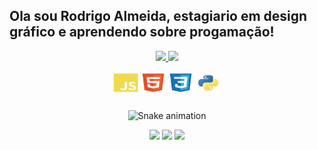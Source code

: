 ## Ola sou Rodrigo Almeida, estagiario em design gráfico e aprendendo sobre progamação!

<div align="center">
  <a href="https://github.com/Rodrig0Almeida">
    <img height="150em" src="https://github-readme-stats.vercel.app/api?username=Rodrig0Almeida&count_private=true&include_all_commits=true&show_icons=true&theme=github_dark&hide_border=true&show_owner=true"/>
    <img height="150em" src="https://github-readme-stats.vercel.app/api/top-langs/?username=Rodrig0Almeida&theme=github_dark&hide_border=true&&layout=compact"/>
   </a>
</div>
<div style="display: inline_block" align="center"><br>
  <img align="center" alt="Js" height="30" width="40" src="https://raw.githubusercontent.com/devicons/devicon/master/icons/javascript/javascript-plain.svg">
  <img align="center" alt="HTML" height="30" width="40" src="https://raw.githubusercontent.com/devicons/devicon/master/icons/html5/html5-original.svg">
  <img align="center" alt="CSS" height="30" width="40" src="https://raw.githubusercontent.com/devicons/devicon/master/icons/css3/css3-original.svg">
  <img align="center" alt="Python" height="30" width="40" src="https://raw.githubusercontent.com/devicons/devicon/master/icons/python/python-original.svg">
</div>

 ##
 
<div align="center">
  
  ![Snake animation](https://github.com/Rodrig0Almeida/Rodrig0Almeida/blob/output/github-contribution-grid-snake.svg)
  
</div>
<div align="center"> 
  <a href="https://www.instagram.com/r0drigoalmeida" target="_blank"><img src="https://img.shields.io/badge/-Instagram-%23E4405F?style=for-the-badge&logo=instagram&logoColor=white" target="_blank"></a>
  <a href = "mailto:rodrigo_almeida1410@hotmail.com"><img src="https://img.shields.io/badge/-Gmail-%23333?style=for-the-badge&logo=gmail&logoColor=white" target="_blank"></a>
  <a href="https://www.linkedin.com/in/rodrigo-almeida-silva-069446218/" target="_blank"><img src="https://img.shields.io/badge/-LinkedIn-%230077B5?style=for-the-badge&logo=linkedin&logoColor=white" target="_blank"></a> 
</div>
